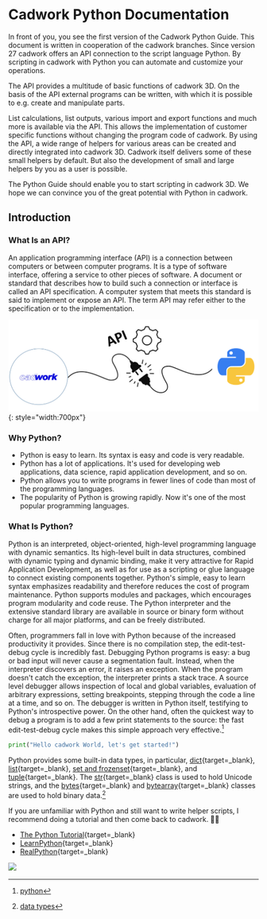 # Cadwork Python Documentation

In front of you, you see the first version of the Cadwork Python Guide. This document is written in cooperation of the cadwork branches. Since version 27 cadwork offers an API connection to the script language Python. By scripting in cadwork with Python you can automate and customize your operations. 

The API provides a multitude of basic functions of cadwork 3D. On the basis of the API external programs can be written, with which it is possible to e.g. create and manipulate parts.

List calculations, list outputs, various import and export functions and much more is available via the API. This allows the implementation of customer specific functions without changing the program code of cadwork. By using the API, a wide range of helpers for various areas can be created and directly integrated into cadwork 3D. Cadwork itself delivers some of these small helpers by default. But also the development of small and large helpers by you as a user is possible.

The Python Guide should enable you to start scripting in cadwork 3D. We hope we can convince you of the great potential with Python in cadwork. 

## Introduction

### What Is an API?
An application programming interface (API) is a connection between computers or between computer programs. It is a type of software interface, offering a service to other pieces of software. A document or standard that describes how to build such a connection or interface is called an API specification. A computer system that meets this standard is said to implement or expose an API. The term API may refer either to the specification or to the implementation.

![Backup Text](img/python.png "cadwork API"){: style="width:700px"}

### Why Python?  

* Python is easy to learn. Its syntax is easy and code is very readable.
* Python has a lot of applications. It's used for developing web applications, data science, rapid application development, and so on.
* Python allows you to write programs in fewer lines of code than most of the programming languages.
* The popularity of Python is growing rapidly. Now it's one of the most popular programming languages.

### What Is Python?  

Python is an interpreted, object-oriented, high-level programming language with dynamic semantics. Its high-level built in data structures, combined with dynamic typing and dynamic binding, make it very attractive for Rapid Application Development, as well as for use as a scripting or glue language to connect existing components together. Python's simple, easy to learn syntax emphasizes readability and therefore reduces the cost of program maintenance. Python supports modules and packages, which encourages program modularity and code reuse. The Python interpreter and the extensive standard library are available in source or binary form without charge for all major platforms, and can be freely distributed.

Often, programmers fall in love with Python because of the increased productivity it provides. Since there is no compilation step, the edit-test-debug cycle is incredibly fast. Debugging Python programs is easy: a bug or bad input will never cause a segmentation fault. Instead, when the interpreter discovers an error, it raises an exception. When the program doesn't catch the exception, the interpreter prints a stack trace. A source level debugger allows inspection of local and global variables, evaluation of arbitrary expressions, setting breakpoints, stepping through the code a line at a time, and so on. The debugger is written in Python itself, testifying to Python's introspective power. On the other hand, often the quickest way to debug a program is to add a few print statements to the source: the fast edit-test-debug cycle makes this simple approach very effective.[^1]
[^1]: [python](https://www.python.org/doc/essays/blurb/)

```python
print("Hello cadwork World, let's get started!")
```

Python provides some built-in data types, in particular, [dict](https://docs.python.org/3/library/stdtypes.html#dict){target=_blank}, [list](https://docs.python.org/3/library/stdtypes.html#list){target=_blank}, [set and frozenset](https://docs.python.org/3/library/stdtypes.html#set){target=_blank}, and [tuple](https://docs.python.org/3/library/stdtypes.html#tuple){target=_blank}. The [str](https://docs.python.org/3/library/stdtypes.html#str){target=_blank} class is used to hold Unicode strings, and the [bytes](https://docs.python.org/3/library/stdtypes.html#bytes){target=_blank} and [bytearray](https://docs.python.org/3/library/stdtypes.html#bytearray){target=_blank} classes are used to hold binary data.[^2]
[^2]: [data types](https://docs.python.org/3/library/datatypes.html)

If you are unfamiliar with Python and still want to write helper scripts, I recommend doing a tutorial and then come back to cadwork. :woman_student: <br>

* [The Python Tutorial](https://docs.python.org/3.4/tutorial/){target=_blank}
* [LearnPython](https://www.learnpython.org/){target=_blank}
* [RealPython](https://realpython.com/){target=_blank}

<noscript>
    <img src="https://analytics.cadwork.ca/ingress/e6b1702b-6224-4e93-94b7-9e4c2cd7ae06/pixel.gif">
</noscript>
<script defer src="https://analytics.cadwork.ca/ingress/e6b1702b-6224-4e93-94b7-9e4c2cd7ae06/script.js"></script>
